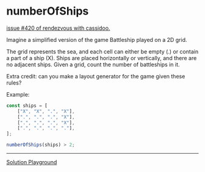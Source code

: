 # numberOfShips

[issue #420 of rendezvous with cassidoo.](https://buttondown.com/cassidoo/archive/inspiration-is-applying-what-youve-received-derek/)

Imagine a simplified version of the game Battleship played on a 2D grid.

The grid represents the sea, and each cell can either be empty (.) or
contain a part of a ship (X). Ships are placed horizontally or vertically,
and there are no adjacent ships. Given a grid,
count the number of battleships in it.

Extra credit: can you make a layout generator for the game given these rules?

Example:

```ts
const ships = [
	["X", "X", ".", "X"],
	[".", ".", ".", "X"],
	[".", ".", ".", "X"],
	[".", ".", ".", "."],
];

numberOfShips(ships) > 2;
```

---

[Solution Playground](https://tsplay.dev/NlrlOW)
